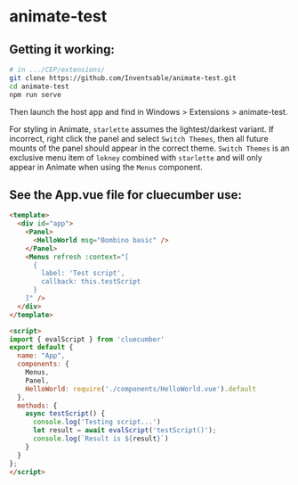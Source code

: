# animate-test

## Getting it working:

```bash
# in .../CEP/extensions/
git clone https://github.com/Inventsable/animate-test.git
cd animate-test
npm run serve
```

Then launch the host app and find in Windows > Extensions > animate-test.

For styling in Animate, `starlette` assumes the lightest/darkest variant. If incorrect, right click the panel and select `Switch Themes`, then all future mounts of the panel should appear in the correct theme. `Switch Themes` is an exclusive menu item of `lokney` combined with `starlette` and will only appear in Animate when using the `Menus` component.

## See the App.vue file for cluecumber use:

```html
<template>
  <div id="app">
    <Panel>
      <HelloWorld msg="Bombino basic" />
    </Panel>
    <Menus refresh :context="[
      {
        label: 'Test script',
        callback: this.testScript
      }
    ]" />
  </div>
</template>

<script>
import { evalScript } from 'cluecumber'
export default {
  name: "App",
  components: {
    Menus,
    Panel,
    HelloWorld: require('./components/HelloWorld.vue').default
  },
  methods: {
    async testScript() {
      console.log('Testing script...')
      let result = await evalScript('testScript()');
      console.log(`Result is ${result}`)
    }
  }
};
</script>
```